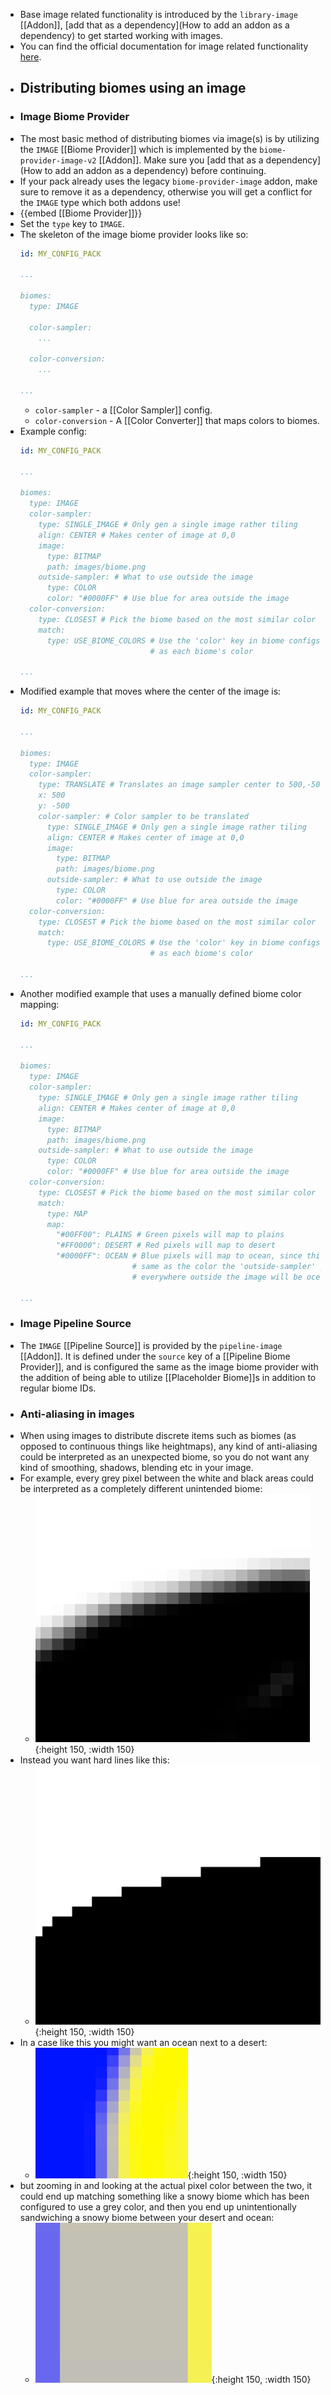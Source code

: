 - Base image related functionality is introduced by the `library-image` [[Addon]], [add that as a dependency](How to add an addon as a dependency) to get started working with images.
- You can find the official documentation for image related functionality [here](https://terra.polydev.org/config/documentation/image/index.html).
- ## Distributing biomes using an image
- ### Image Biome Provider
- The most basic method of distributing biomes via image(s) is by utilizing the `IMAGE` [[Biome Provider]] which is implemented by the `biome-provider-image-v2` [[Addon]]. Make sure you [add that as a dependency](How to add an addon as a dependency) before continuing.
- If your pack already uses the legacy `biome-provider-image` addon, make sure to remove it as a dependency, otherwise you will get a conflict for the `IMAGE` type which both addons use!
- {{embed [[Biome Provider]]}}
- Set the `type` key to `IMAGE`.
- The skeleton of the image biome provider looks like so:
  ```yaml
  id: MY_CONFIG_PACK
  
  ...
  
  biomes:
    type: IMAGE
    
    color-sampler:
      ...
     
    color-conversion:
      ...
  
  ...
  ```
	- `color-sampler` - a [[Color Sampler]] config.
	- `color-conversion` - A [[Color Converter]] that maps colors to biomes.
- Example config:
  ```yaml
  id: MY_CONFIG_PACK
  
  ...
  
  biomes:
    type: IMAGE
    color-sampler:
      type: SINGLE_IMAGE # Only gen a single image rather tiling
      align: CENTER # Makes center of image at 0,0
      image:
        type: BITMAP
        path: images/biome.png
      outside-sampler: # What to use outside the image
        type: COLOR
        color: "#0000FF" # Use blue for area outside the image
    color-conversion:
      type: CLOSEST # Pick the biome based on the most similar color in the image
      match:
        type: USE_BIOME_COLORS # Use the 'color' key in biome configs
                               # as each biome's color
        
  ...
  ```
- Modified example that moves where the center of the image is:
  ```yaml
  id: MY_CONFIG_PACK
  
  ...
  
  biomes:
    type: IMAGE
    color-sampler:
      type: TRANSLATE # Translates an image sampler center to 500,-500
      x: 500
      y: -500
      color-sampler: # Color sampler to be translated
        type: SINGLE_IMAGE # Only gen a single image rather tiling
        align: CENTER # Makes center of image at 0,0
        image:
          type: BITMAP
          path: images/biome.png
        outside-sampler: # What to use outside the image
          type: COLOR
          color: "#0000FF" # Use blue for area outside the image
    color-conversion:
      type: CLOSEST # Pick the biome based on the most similar color in the image
      match:
        type: USE_BIOME_COLORS # Use the 'color' key in biome configs
                               # as each biome's color
        
  ...
  ```
- Another modified example that uses a manually defined biome color mapping:
  ```yaml
  id: MY_CONFIG_PACK
  
  ...
  
  biomes:
    type: IMAGE
    color-sampler:
      type: SINGLE_IMAGE # Only gen a single image rather tiling
      align: CENTER # Makes center of image at 0,0
      image:
        type: BITMAP
        path: images/biome.png
      outside-sampler: # What to use outside the image
        type: COLOR
        color: "#0000FF" # Use blue for area outside the image
    color-conversion:
      type: CLOSEST # Pick the biome based on the most similar color in the image
      match:
        type: MAP
        map:
          "#00FF00": PLAINS # Green pixels will map to plains
          "#FF0000": DESERT # Red pixels will map to desert
          "#0000FF": OCEAN # Blue pixels will map to ocean, since this is the 
                           # same as the color the 'outside-sampler' produces,
                           # everywhere outside the image will be ocean.
  
  ...
  ```
- ### Image Pipeline Source
- The `IMAGE` [[Pipeline Source]] is provided by the `pipeline-image` [[Addon]]. It is defined under the `source` key of a [[Pipeline Biome Provider]], and is configured the same as the image biome provider with the addition of being able to utilize [[Placeholder Biome]]s in addition to regular biome IDs.
- ### Anti-aliasing in images
- When using images to distribute discrete items such as biomes (as opposed to continuous things like heightmaps), any kind of anti-aliasing could be interpreted as an unexpected biome, so you do not want any kind of smoothing, shadows, blending etc in your image.
- For example, every grey pixel between the white and black areas could be interpreted as a completely different unintended biome:
	- ![image.png](../assets/image_1691716917053_0.png){:height 150, :width 150}
- Instead you want hard lines like this:
	- ![image.png](../assets/image_1691716926248_0.png){:height 150, :width 150}
- In a case like this you might want an ocean next to a desert:
	- ![image.png](../assets/image_1691716937231_0.png){:height 150, :width 150}
- but zooming in and looking at the actual pixel color between the two, it could end up matching something like a snowy biome which has been configured to use a grey color, and then you end up unintentionally sandwiching a snowy biome between your desert and ocean:
	- ![image.png](../assets/image_1691716945469_0.png){:height 150, :width 150}